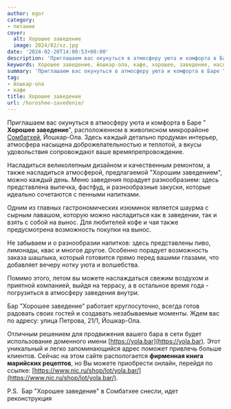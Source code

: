 ```yaml
---
author: egor
category:
- питание
cover:
  alt: Хорошее заведение
  image: 2024/02/xz.jpg
date: '2024-02-20T14:00:53+00:00'
description: 'Приглашаем вас окунуться в атмосферу уюта и комфорта в Баре " Хорошее заведение", расположенном в живописном микрорайоне Сомбатхей, Йошкар-Ола. Здесь...'
keywords: Хорошее заведение, йошкар-ола, кафе, хорошее, заведение, насладиться, атмосферу, уюта, йошкар, ола, каждый, также, заведения, порадует, вынос, возможность, можете, бар
summary: 'Приглашаем вас окунуться в атмосферу уюта и комфорта в Баре " Хорошее заведение", расположенном в живописном микрорайоне Сомбатхей, Йошкар-Ола. Здесь...'
tag:
- йошкар-ола
- кафе
title: Хорошее заведение
url: /horoshee-zavedenie/
---
```


Приглашаем вас окунуться в атмосферу уюта и комфорта в Баре " **Хорошее заведение**", расположенном в живописном микрорайоне [Сомбатхей](/sombathej/), Йошкар\-Ола. Здесь каждый детально продуман интерьер, атмосфера насыщена доброжелательностью и теплотой, а вкусы удовольствия сопровождают ваше времяпрепровождение.

Насладиться великолепным дизайном и качественным ремонтом, а также насладиться атмосферой, предлагаемой "Хорошим заведением", можно каждый день. Меню заведения порадует разнообразием: здесь представлена выпечка, фастфуд, и разнообразные закуски, которые идеально сочетаются с пенными напитками.

Одним из главных гастрономических изюминок является шаурма с сырным лавашом, которую можно насладиться как в заведении, так и взять с собой на вынос. Для любителей кофе и чая также предусмотрена возможность покупки на вынос.

Не забываем и о разнообразии напитков: здесь представлены пиво, лимонады, квас и многое другое. Особенно порадует возможность заказа шашлыка, который готовится прямо перед вашими глазами, что добавляет вечеру нотку уюта и волшебства.

Помимо этого, летом вы можете наслаждаться свежим воздухом и приятной компанией, выйдя на террасу, а в остальное время года \- погрузиться в атмосферу заведения внутри.

Бар "Хорошее заведение" работает круглосуточно, всегда готов радовать своих гостей и создавать незабываемые моменты. Ждем вас по адресу: улица Петрова, 21/1, Йошкар-Ола.

Отличным решением для продвижения вашего бара в сети будет использование доменного имени [https://yola.bar](https://yola.bar). Этот уникальный и легко запоминающийся адрес поможет привлечь больше клиентов. Сейчас на этом сайте распологается **фирменная книга марийских рецептов**, но Вы можете приобрести онлайн, перейдя по ссылке: [https://www.nic.ru/shop/lot/yola.bar/](https://www.nic.ru/shop/lot/yola.bar/).

P.S.  Бар "Хорошее заведение" в Сомбатхее снесли, идет реконструкция